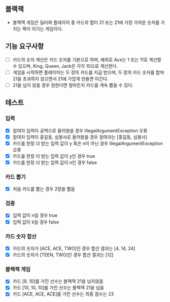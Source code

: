 ## 블랙잭

- 블랙잭 게임은 딜러와 플레이어 중 카드의 합이 21 또는 21에 가장 가까운 숫자를 가지는 쪽이 이기는 게임이다.

## 기능 요구사항

- [ ] 카드의 숫자 계산은 카드 숫자를 기본으로 하며, 예외로 Ace는 1 또는 11로 계산할 수 있으며, King, Queen, Jack은 각각 10으로 계산한다.
- [ ] 게임을 시작하면 플레이어는 두 장의 카드를 지급 받으며, 두 장의 카드 숫자를 합쳐 21을 초과하지 않으면서 21에 가깝게 만들면 이긴다.
- [ ] 21을 넘지 않을 경우 원한다면 얼마든지 카드를 계속 뽑을 수 있다.

## 테스트

### 입력

- [x] 참여자 입력이 공백으로 들어왔을 경우 IllegalArgumentException 오류
- [x] 참여자 입력이 홍길동, 심봉사로 들어왔을 경우 참여자는 [홍길동, 심봉사]
- [x] 카드를 한장 더 받는 입력 값이 y 혹은 n이 아닌 경우 IllegalArgumentException 오류
- [x] 카드를 한장 더 받는 입력 값이 y인 경우 true
- [x] 카드를 한장 더 받는 입력 값이 n인 경우 false

### 카드 뽑기

- [x] 처음 카드를 뽑는 경우 2장을 뽑음

### 검증

- [x] 입력 값이 n일 경우 true
- [x] 입력 값이 k일 경우 false

### 카드 숫자 합산

- [x] 카드의 숫자가 [ACE, ACE, TWO]인 경우 합산 결과는 [4, 14, 24]
- [x] 카드의 숫자가 [TEEN, TWO]인 경우 합산 결과는 [12]

### 블랙잭 게임

- [x] 카드 [9, 10]를 가진 선수는 블랙잭 21을 넘지않음
- [x] 카드 [10, 10, 10]를 가진 선수는 블랙잭 21을 넘음
- [x] 카드 [ACE, ACE, ACE]를 가진 선수는 최종 점수는 23

